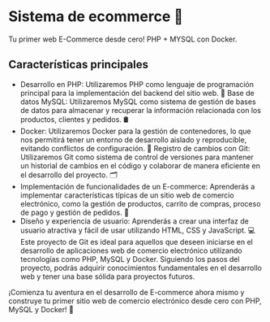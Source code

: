 # Sistema de ecommerce 🛒
Tu primer web E-Commerce desde cero! PHP + MYSQL con Docker.

## Características principales
- Desarrollo en PHP: Utilizaremos PHP como lenguaje de programación principal para la implementación del backend del sitio web. 🐘
Base de datos MySQL: Utilizaremos MySQL como sistema de gestión de bases de datos para almacenar y recuperar la información relacionada con los productos, clientes y pedidos. 🛢️
- Docker: Utilizaremos Docker para la gestión de contenedores, lo que nos permitirá tener un entorno de desarrollo aislado y reproducible, evitando conflictos de configuración. 🐳
Registro de cambios con Git: Utilizaremos Git como sistema de control de versiones para mantener un historial de cambios en el código y colaborar de manera eficiente en el desarrollo del proyecto. 🗂️
- Implementación de funcionalidades de un E-commerce: Aprenderás a implementar características típicas de un sitio web de comercio electrónico, como la gestión de productos, carrito de compras, proceso de pago y gestión de pedidos. 🛒
- Diseño y experiencia de usuario: Aprenderás a crear una interfaz de usuario atractiva y fácil de usar utilizando HTML, CSS y JavaScript. 💻
Este proyecto de Git es ideal para aquellos que deseen iniciarse en el desarrollo de aplicaciones web de comercio electrónico utilizando tecnologías como PHP, MySQL y Docker. Siguiendo los pasos del proyecto, podrás adquirir conocimientos fundamentales en el desarrollo web y tener una base sólida para proyectos futuros.

¡Comienza tu aventura en el desarrollo de E-commerce ahora mismo y construye tu primer sitio web de comercio electrónico desde cero con PHP, MySQL y Docker! 🚀
